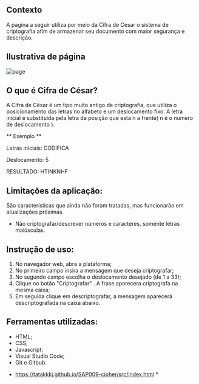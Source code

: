 ## Contexto

A pagina a seguir utiliza por meio da Cifra de Cesar o sistema de criptografia afim de armazenar seu documento com maior segurança e descrição.

## Ilustrativa de página 

![page](https://user-images.githubusercontent.com/120331438/217330748-19180d9c-9ba6-4a84-a74b-c266cdc4952d.png)


## O que é Cifra de César?
A Cifra de César é um tipo muito antigo de criptografia, que utiliza o posicionamento das letras no alfabeto e um deslocamento fixo. 
A letra inicial é substituida pela letra da posição que esta n a frente( n é o numero de deslocamento ).

** Exemplo ** 

Letras iniciais: CODIFICA

Deslocamento: 5

RESULTADO: HTINKNHF

## Limitações da aplicação:
São características que ainda não foram tratadas, mas funcionarão em atualizações próximas.
- Não criptografar/descrever números e caracteres, somente letras maiúsculas. 

## Instrução de uso:
1. No navegador web, abra a plataforma;
2. No primeiro campo insira a mensagem que deseja criptografar;
3. No segundo campo escolha o deslocamento desejado (de 1 a 33);
4. Clique no botão "Criptografar" . A frase aparecera criptografa na mesma  caixa;
5. Em seguida clique em descriptografar, a mensagem aparecerá descriptografada na caixa abaixo.

## Ferramentas utilizadas:

-  HTML; 
- CSS;
- Javascript;
- Visual Studio Code;
- Git e Gitbub. 

* https://tatakkkj.github.io/SAP009-cipher/src/index.html *
